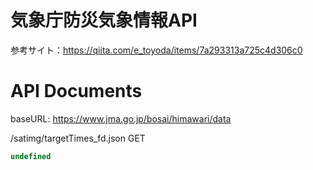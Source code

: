 # 気象庁防災気象情報API

参考サイト：https://qiita.com/e_toyoda/items/7a293313a725c4d306c0


# API Documents

baseURL: https://www.jma.go.jp/bosai/himawari/data


/satimg/targetTimes_fd.json
GET
```ts
undefined
```



